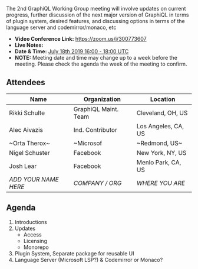 The 2nd GraphiQL Working Group meeting will involve updates on current progress, further discussion of the next major version of GraphiQL in terms of plugin system, desired features, and discussing options in terms of the language server and codemirror/monaco, etc

- **Video Conference Link:** https://zoom.us/j/300773607
- **Live Notes:**
- **Date & Time:** [July 18th 2019 16:00 - 18:00 UTC](https://www.timeanddate.com/worldclock/meetingdetails.html?year=2019&month=6&day=18&hour=16&min=0&sec=0&p1=224&p2=179&p3=136&p4=37&p5=239&p6=101&p7=152)
- **NOTE:** Meeting date and time may change up to a week before the meeting. Please check the agenda the week of the meeting to confirm.

## Attendees

Name                 | Organization         | Location
-------------------- | -------------------- | ----------------------
Rikki Schulte        | GraphiQL Maint. Team | Cleveland, OH, US
Alec Aivazis         | Ind. Contributor     | Los Angeles, CA, US
~Orta Therox~        | ~Microsof          | ~Redmond, US~
Nigel Schuster       | Facebook             | New York, NY, US 
Josh Lear            | Facebook             | Menlo Park, CA, US
*ADD YOUR NAME HERE* | *COMPANY / ORG*      | *WHERE YOU ARE*

## Agenda

1. Introductions
1. Updates
   - Access
   - Licensing
   - Monorepo
1. Plugin System, Separate package for reusable UI
1. Language Server (Microsoft LSP?) & Codemirror or Monaco?
